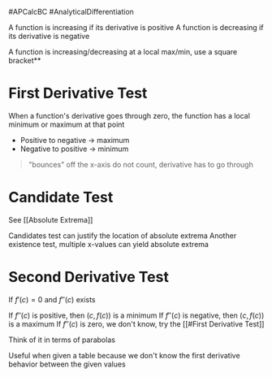 
#APCalcBC #AnalyticalDifferentiation

A function is increasing if its derivative is positive
A function is decreasing if its derivative is negative

A function is increasing/decreasing at a local max/min, use a square bracket**

# First Derivative Test

When a function's derivative goes through zero, the function has a local minimum or maximum at that point

- Positive to negative -> maximum
- Negative to positive -> minimum

> "bounces" off the x-axis do not count, derivative has to go through

# Candidate Test

See [[Absolute Extrema]]

Candidates test can justify the location of absolute extrema
Another existence test, multiple x-values can yield absolute extrema

# Second Derivative Test

If $f'(c) = 0$  and $f''(c)$ exists

If $f''(c)$ is positive, then $(c, f(c))$ is a minimum
If $f''(c)$ is negative, then $(c, f(c))$ is a maximum
If $f''(c)$ is zero, we don't know, try the [[#First Derivative Test]]

Think of it in terms of parabolas

Useful when given a table because we don't know the first derivative behavior between the given values
